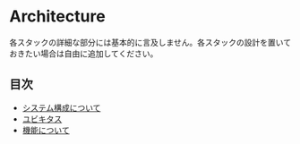 # Architecture

各スタックの詳細な部分には基本的に言及しません。各スタックの設計を置いておきたい場合は自由に追加してください。

## 目次

- [システム構成について](/docs/architecture/README.md)
- [ユビキタス](/docs/feat/ubiq.md)
- [機能について](/docs/feat/README.md)
